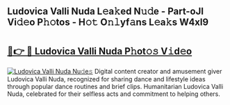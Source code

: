 ## Ludovica Valli Nuda L𝚎a𝚔ed N𝚞𝚍e - Part-oJI Vi𝚍𝚎o P𝚑𝚘tos - H𝚘𝚝 O𝚗𝚕yf𝚊ns L𝚎a𝚔s W4xl9

# <h2><a href="http://kf8piji.oniu.top/?m=Ludovica+Valli+Nuda">🔗👉 🔴 Ludovica Valli Nuda P𝚑ot𝚘𝚜 V𝚒d𝚎o</a></h2>

[![Ludovica Valli Nuda Nu𝚍e𝚜](https://i.imgur.com/0qMVB7G.gif)](http://kf8piji.oniu.top/?m=Ludovica+Valli+Nuda)
Digital content creator and amusement giver Ludovica Valli Nuda, recognized for sharing dance and lifestyle ideas through popular dance routines and brief clips. Humanitarian Ludovica Valli Nuda, celebrated for their selfless acts and commitment to helping others.  
